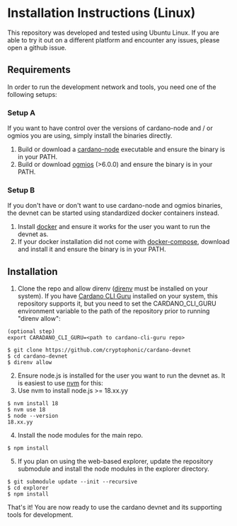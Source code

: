 # Installation Instructions (Linux)

This repository was developed and tested using Ubuntu Linux. If you are able to try it out on a different platform and encounter any issues, please open a github issue.

## Requirements

In order to run the development network and tools, you need one of the following setups:

### Setup A

If you want to have control over the versions of cardano-node and / or ogmios you are using, simply install the binaries directly.

1. Build or download a [cardano-node](https://github.com/IntersectMBO/cardano-node) executable and ensure the binary is in your PATH.
2. Build or download [ogmios](https://github.com/CardanoSolutions/ogmios) (>6.0.0) and ensure the binary is in your PATH.

### Setup B

If you don't have or don't want to use cardano-node and ogmios binaries, the devnet can be started using standardized docker containers instead.

1. Install [docker](https://docs.docker.com/engine/install/) and ensure it works for the user you want to run the devnet as.
2. If your docker installation did not come with [docker-compose](https://docs.docker.com/compose/install/), download and install it and ensure the binary is in your PATH.

## Installation

1. Clone the repo and allow direnv ([direnv](https://direnv.net/) must be installed on your system). If you have [Cardano CLI Guru](https://github.com/cryptophonic/cardano-cli-guru) installed on your system, this repository supports it, but you need to set the CARDANO_CLI_GURU environment variable to the path of the repository prior to running "direnv allow":

```
(optional step)
export CARADANO_CLI_GURU=<path to cardano-cli-guru repo>
```

```
$ git clone https://github.com/cryptophonic/cardano-devnet
$ cd cardano-devnet
$ direnv allow
```

2. Ensure node.js is installed for the user you want to run the devnet as. It is easiest to use [nvm](https://github.com/nvm-sh/nvm) for this:
3. Use nvm to install node.js >= 18.xx.yy

```
$ nvm install 18
$ nvm use 18
$ node --version
18.xx.yy
```

4. Install the node modules for the main repo.

```
$ npm install
```
   
5. If you plan on using the web-based explorer, update the repository submodule and install the node modules in the explorer directory.

```
$ git submodule update --init --recursive
$ cd explorer
$ npm install
```

That's it! You are now ready to use the cardano devnet and its supporting tools for development.
